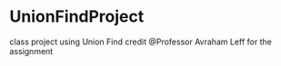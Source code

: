 # UnionFindProject
class project using Union Find credit @Professor Avraham Leff for the assignment 
